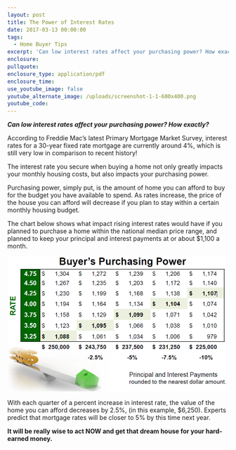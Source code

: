 ```yaml
---
layout: post
title: The Power of Interest Rates
date: 2017-03-13 00:00:00
tags:
  - Home Buyer Tips
excerpt: 'Can low interest rates affect your purchasing power? How exactly?  According to Freddie Mac’s latest Primary Mortgage Market Survey, interest rates for a 30-year fixed rate mortgage are currently around 4%, which is still very low in comparison to recent history!'
enclosure:
pullquote:
enclosure_type: application/pdf
enclosure_time:
use_youtube_image: false
youtube_alternate_image: /uploads/screenshot-1-1-600x400.png
youtube_code:
---
```



***Can low interest rates affect your purchasing power? How exactly?***

According to Freddie Mac’s latest Primary Mortgage Market Survey, interest rates for a 30-year fixed rate mortgage are currently around 4%, which is still very low in comparison to recent history!

The interest rate you secure when buying a home not only greatly impacts your monthly housing costs, but also impacts your purchasing power.

Purchasing power, simply put, is the amount of home you can afford to buy for the budget you have available to spend. As rates increase, the price of the house you can afford will decrease if you plan to stay within a certain monthly housing budget.

The chart below shows what impact rising interest rates would have if you planned to purchase a home within the national median price range, and planned to keep your principal and interest payments at or about $1,100 a month.

![](/uploads/versions/3---x----956-585x---.png)

With each quarter of a percent increase in interest rate, the value of the home you can afford decreases by 2.5%, (in this example, $6,250). Experts predict that mortgage rates will be closer to 5% by this time next year.

**It will be really wise to act NOW and get that dream house for your hard-earned money.**
